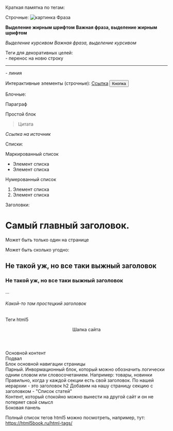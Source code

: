 Краткая памятка по тегам:

Строчные:
<img src="" width="" height="" alt="картинка">
<span>Фраза</span>

<b>Выделение жирным шрифтом</b>
<strong>Важная фраза, выделение жирным шрифтом</strong>

<i>Выделение курсивом</i>
<em>Важная фраза, выделение курсивом</em>


Теги для декоративных целей:
<br> - перенос на новю строку
<hr> - линия

Интерактивные элементы (строчные):
<a href="#">Ссылка</a>
<button>Кнопка</button>


Блочные:
<p>Параграф</p>
<div>Простой блок</div>
<blockquote>Цитата</blockquote>
<cite>Ссылка на источник</cite>

Списки:

Маркированный список
<ul>
    <li>Элемент списка</li>
    <li>Элемент списка</li>
</ul>

Нумерованный список
<ol>
    <li>Элемент списка</li>
    <li>Элемент списка</li>
</ol>


Заголовки:

<h1>Самый главный заголовок.</h1>
 Может быть только один на странице

Может быть сколько угодно:
<h2>Не такой уж, но все таки выжный заголовок</h2>
<h3>Не такой уж, но все таки выжный заголовок</h3>
...
<h6>Какой-то там простецкий заголовок</h6>


Теги html5
<header>Шапка сайта</header>
<main>Основной контент</main>
<footer>Подвал</footer>

<nav> Блок основной навигации страницы</nav>

<section>Парный. Инвормационный блок, который можно обозначить логически одним словом или словосочетанием. Например: товары, новинки</section>
Правильно, когда у каждой секции есть свой заголовок. По нашей иерархии - это заголовок h2
Добавим на нашу страницу секцию с заголовком - "Список статей"

<article>Контент, который спокойно можно вынести на другой сайт и он не потеряет свой смысл</article>

<aside>Боковая панель</aside>

Полный список тегов html5 можно посмотреть, например, тут:
https://html5book.ru/html-tags/
